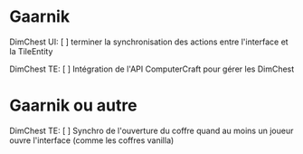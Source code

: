 Gaarnik
=======

DimChest UI:
[ ] terminer la synchronisation des actions entre l'interface et la TileEntity

DimChest TE:
[ ] Intégration de l'API ComputerCraft pour gérer les DimChest

Gaarnik ou autre
================

DimChest TE:
[ ] Synchro de l'ouverture du coffre quand au moins un joueur ouvre l'interface (comme les coffres vanilla)
